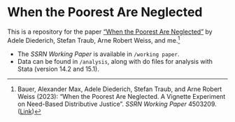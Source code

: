 # When the Poorest Are Neglected

This is a repository for the paper [“When the Poorest Are Neglected”](https://dx.doi.org/10.2139/ssrn.4503209) by Adele Diederich, Stefan Traub, Arne Robert Weiss, and me.[^1]

- The _SSRN Working Paper_ is available in `/working paper`.
- Data can be found in `/analysis`, along with do files for analysis with Stata (version 14.2 and 15.1).

[^1]: Bauer, Alexander Max, Adele Diederich, Stefan Traub, and Arne Robert Weiss (2023): “When the Poorest Are Neglected. A Vignette Experiment on Need-Based Distributive Justice”. _SSRN Working Paper_ 4503209. ([Link](https://dx.doi.org/10.2139/ssrn.4503209))
